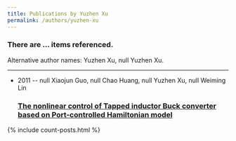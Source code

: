```yaml
---
title: Publications by Yuzhen Xu
permalink: /authors/yuzhen-xu
---
```


<h3 id="number-posts">There are ... items referenced.</h3>
<p id='info-authors'>Alternative author names: Yuzhen Xu, null Yuzhen Xu.</p>
<hr />
<ul class="post-list">
<li><span class='post-meta'>2011 -- null Xiaojun Guo, null Chao Huang, null Yuzhen Xu, null Weiming Lin</span><h3><a class='post-link' href="{{ site.baseurl }}/the-nonlinear-control-of-tapped-inductor-buck-converter-based-on-port-controlled-hamiltonian-model">The nonlinear control of Tapped inductor Buck converter based on Port-controlled Hamiltonian model</a></h3></li>

</ul>
{% include count-posts.html %}
